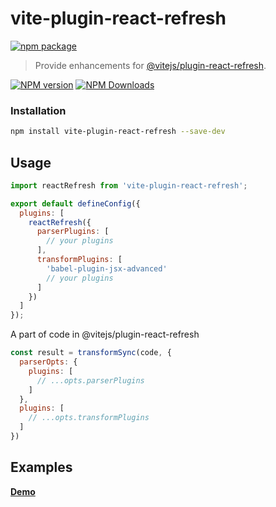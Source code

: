 # vite-plugin-react-refresh

[![npm package](https://nodei.co/npm/vite-plugin-react-refresh.png?downloads=true&downloadRank=true&stars=true)](https://www.npmjs.com/package/vite-plugin-react-refresh)

> Provide enhancements for [@vitejs/plugin-react-refresh](https://www.npmjs.com/package/@vitejs/plugin-react-refresh).

[![NPM version](https://img.shields.io/npm/v/vite-plugin-react-refresh.svg?style=flat)](https://npmjs.org/package/vite-plugin-react-refresh)
[![NPM Downloads](https://img.shields.io/npm/dm/vite-plugin-react-refresh.svg?style=flat)](https://npmjs.org/package/vite-plugin-react-refresh)

### Installation

```bash
npm install vite-plugin-react-refresh --save-dev
```

## Usage

```js
import reactRefresh from 'vite-plugin-react-refresh';

export default defineConfig({
  plugins: [
    reactRefresh({
      parserPlugins: [
        // your plugins
      ],
      transformPlugins: [
        'babel-plugin-jsx-advanced'
        // your plugins
      ]
    })
  ]
});
```

A part of code in @vitejs/plugin-react-refresh

```js
const result = transformSync(code, {
  parserOpts: {
    plugins: [
      // ...opts.parserPlugins
    ]
  },
  plugins: [
    // ...opts.transformPlugins
  ]
})
```

## Examples

**[Demo](examples/demo)**